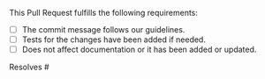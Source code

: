 This Pull Request fulfills the following requirements:

- [ ] The commit message follows our guidelines.
- [ ] Tests for the changes have been added if needed.
- [ ] Does not affect documentation or it has been added or updated.

<!--
Example: Resolves #1234

This allows PRs to be resolved automatically once the PR is merged to a base
branch. The following line should be removed if the PR does not affect any open
issues.
-->

Resolves #
